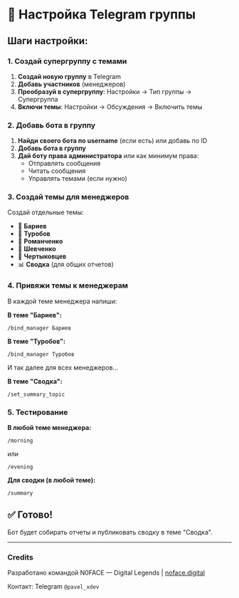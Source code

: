 # 💬 Настройка Telegram группы

## Шаги настройки:

### 1. Создай супергруппу с темами
1. **Создай новую группу** в Telegram
2. **Добавь участников** (менеджеров)
3. **Преобразуй в супергруппу**: Настройки → Тип группы → Супергруппа
4. **Включи темы**: Настройки → Обсуждения → Включить темы

### 2. Добавь бота в группу
1. **Найди своего бота по username** (если есть) или добавь по ID
2. **Добавь бота в группу**
3. **Дай боту права администратора** или как минимум права:
   - Отправлять сообщения
   - Читать сообщения
   - Управлять темами (если нужно)

### 3. Создай темы для менеджеров
Создай отдельные темы:
- 👤 **Бариев**
- 👤 **Туробов** 
- 👤 **Романченко**
- 👤 **Шевченко**
- 👤 **Чертыковцев**
- 📊 **Сводка** (для общих отчетов)

### 4. Привяжи темы к менеджерам
В каждой теме менеджера напиши:

**В теме "Бариев":**
```
/bind_manager Бариев
```

**В теме "Туробов":**
```
/bind_manager Туробов
```

И так далее для всех менеджеров...

**В теме "Сводка":**
```
/set_summary_topic
```

### 5. Тестирование
**В любой теме менеджера:**
```
/morning
```
или
```
/evening
```

**Для сводки (в любой теме):**
```
/summary
```

## ✅ Готово!
Бот будет собирать отчеты и публиковать сводку в теме "Сводка".

---

### Credits
Разработано командой N0FACE — Digital Legends | [noface.digital](https://noface.digital)

Контакт: Telegram `@pavel_xdev`